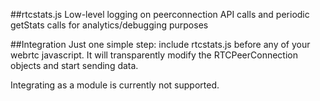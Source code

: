 ##rtcstats.js
Low-level logging on peerconnection API calls and periodic getStats calls for analytics/debugging purposes

##Integration
Just one simple step: include rtcstats.js before any of your webrtc javascript. It will transparently modify the RTCPeerConnection objects and start sending data.

Integrating as a module is currently not supported.

